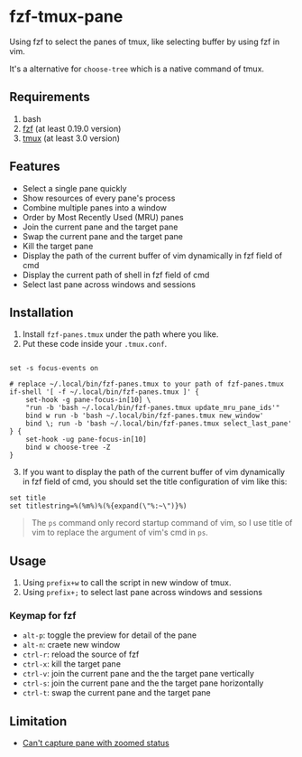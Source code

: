 # fzf-tmux-pane

Using fzf to select the panes of tmux, like selecting buffer by using fzf in vim.

It's a alternative for `choose-tree` which is a native command of tmux.

## Requirements

1. bash
2. [fzf](https://github.com/junegunn/fzf) (at least 0.19.0 version)
3. [tmux](https://github.com/tmux/tmux) (at least 3.0 version)

## Features

- Select a single pane quickly
- Show resources of every pane's process
- Combine multiple panes into a window
- Order by Most Recently Used (MRU) panes
- Join the current pane and the target pane
- Swap the current pane and the target pane
- Kill the target pane
- Display the path of the current buffer of vim dynamically in fzf field of cmd
- Display the current path of shell in fzf field of cmd
- Select last pane across windows and sessions

## Installation

1. Install `fzf-panes.tmux` under the path where you like.
2. Put these code inside your `.tmux.conf`.

```tmux

set -s focus-events on

# replace ~/.local/bin/fzf-panes.tmux to your path of fzf-panes.tmux
if-shell '[ -f ~/.local/bin/fzf-panes.tmux ]' {
    set-hook -g pane-focus-in[10] \
    "run -b 'bash ~/.local/bin/fzf-panes.tmux update_mru_pane_ids'"
    bind w run -b 'bash ~/.local/bin/fzf-panes.tmux new_window'
    bind \; run -b 'bash ~/.local/bin/fzf-panes.tmux select_last_pane'
} {
    set-hook -ug pane-focus-in[10]
    bind w choose-tree -Z
}
```

<!-- markdownlint-disable MD029 -->

3. If you want to display the path of the current buffer of vim dynamically in fzf field of cmd, you
should set the title configuration of vim like this:
<!-- markdownlint-enable MD013 -->

```vim
set title
set titlestring=%(%m%)%(%{expand(\"%:~\")}%)
```

> The `ps` command only record startup command of vim, so I use title of vim to replace the argument
> of vim's cmd in `ps`.

## Usage

1. Using `prefix+w` to call the script in new window of tmux.
2. Using `prefix+;` to select last pane across windows and sessions

### Keymap for fzf

- `alt-p`: toggle the preview for detail of the pane
- `alt-n`: craete new window
- `ctrl-r`: reload the source of fzf
- `ctrl-x`: kill the target pane
- `ctrl-v`: join the current pane and the the target pane vertically
- `ctrl-s`: join the current pane and the the target pane horizontally
- `ctrl-t`: swap the current pane and the target pane

## Limitation

- [Can't capture pane with zoomed status](https://github.com/tmux/tmux/issues/2092)

